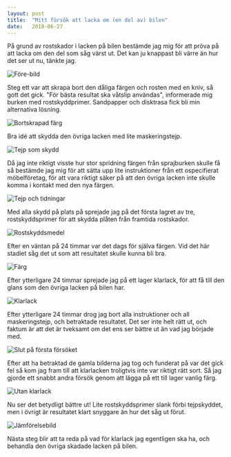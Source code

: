 ```yaml
---
layout: post
title:  "Mitt försök att lacka om (en del av) bilen"
date:   2018-06-27
---
```


På grund av rostskador i lacken på bilen bestämde jag mig för att pröva på att lacka om den del som såg värst ut. Det kan ju knappast bli värre än hur det ser ut nu, tänkte jag.

![Före-bild]( {{"/assets/Repaint/1.jpg"}} "Hur bilen såg ut innan jag påbörjade arbetet")

Steg ett var att skrapa bort den dåliga färgen och rosten med en kniv, så gott det gick. "För bästa resultat ska våtslip användas", informerade mig burken med rostskyddprimer. Sandpapper och disktrasa fick bli min alternativa lösning.

![Bortskrapad färg]( {{"/assets/Repaint/2.jpg"}} "Med lacken bortskrapad")

Bra idé att skydda den övriga lacken med lite maskeringstejp.

![Tejp som skydd]( {{"/assets/Repaint/3.jpg"}} "Lite maskeringstejp runt området")

Då jag inte riktigt visste hur stor spridning färgen från sprajburken skulle få så bestämde jag mig för att sätta upp lite instruktioner från ett ospecifierat möbelföretag, för att vara riktigt säker på att den övriga lacken inte skulle komma i kontakt med den nya färgen.

![Tejp och tidningar]( {{"/assets/Repaint/4.jpg"}} "Extra skydd")

Med alla skydd på plats på sprejade jag på det första lagret av tre, rostskyddsprimer för att skydda plåten från framtida rostskador.

![Rostskyddsmedel]( {{"/assets/Repaint/5.jpg"}} "Rostskydd")

Efter en väntan på 24 timmar var det dags för själva färgen. Vid det här stadiet såg det ut som att resultatet skulle kunna bli bra.

![Färg]( {{"/assets/Repaint/6.jpg"}} "Färgen ser rätt ut")

Efter ytterligare 24 timmar sprejade jag på ett lager klarlack, för att få till den glans som den övriga lacken på bilen har.

![Klarlack]( {{"/assets/Repaint/7.jpg"}} "Med ett lager klarlack ser det inte lika rätt ut")

Efter ytterligare 24 timmar drog jag bort alla instruktioner och all maskeringstejp, och betraktade resultatet. Det ser inte helt rätt ut, och faktum är att det är tveksamt om det ens ser bättre ut än vad jag började med.

![Slut på första försöket]( {{"/assets/Repaint/8.jpg"}} "Ett färdigt resultat?")

Efter att ha betraktad de gamla bilderna jag tog och funderat på var det gick fel så kom jag fram till att klarlacken troligtvis inte var riktigt rätt sort. Så jag gjorde ett snabbt andra försök genom att lägga på ett till lager vanlig färg.

![Utan klarlack]( {{"/assets/Repaint/9.jpg"}} "Ett andra försök utan klarlack")

Nu ser det betydligt bättre ut! Lite rostskyddsprimer slank förbi tejpskyddet, men i övrigt är resultatet klart snyggare än hur det såg ut förut.

![Jämförelsebild]( {{"/assets/Repaint/10.jpg"}} "Jämförelsebild, före och efter")

Nästa steg blir att ta reda på vad för klarlack jag egentligen ska ha, och behandla den övriga skadade lacken på bilen.
